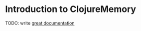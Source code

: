 # Introduction to ClojureMemory

TODO: write [great documentation](http://jacobian.org/writing/great-documentation/what-to-write/)
